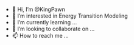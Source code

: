 - 👋 Hi, I’m @KingPawn
- 👀 I’m interested in Energy Transition Modeling 
- 🌱 I’m currently learning ...
- 💞️ I’m looking to collaborate on ...
- 📫 How to reach me ...

<!---
KingPawn/KingPawn is a ✨ special ✨ repository because its `README.md` (this file) appears on your GitHub profile.
You can click the Preview link to take a look at your changes.
--->
